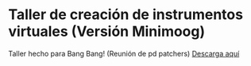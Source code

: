 # Taller de creación de instrumentos virtuales (Versión Minimoog)
Taller hecho para Bang Bang! (Reunión de pd patchers)
[Descarga aquí](https://github.com/MikeMorenoDSP/Workshop-Minimoog-Pd/archive/refs/heads/main.zip)
